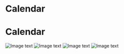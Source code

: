# Calendar
# Calendar

![Image text](https://github.com/defundok/Calendar/master/Screenshots/1.jpg)
![Image text](https://github.com/defundok/Calendar/master/Screenshots/2.jpg)
![Image text](https://github.com/defundok/Calendar/master/Screenshots/3.jpg)
![Image text](https://github.com/defundok/Calendar/master/Screenshots/4.jpg)